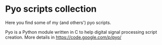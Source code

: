 Pyo scripts collection
=====================

Here you find some of my (and others') pyo scripts.

Pyo is a Python module written in C to help digital signal processing script
creation. More details in https://code.google.com/p/pyo/
